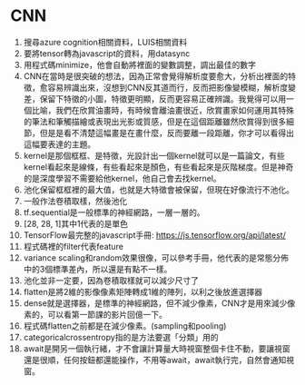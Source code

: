 # CNN
1. 搜尋azure cognition相關資料，LUIS相關資料
2. 要將tensor轉為javascript的資料，用datasync
3. 用程式碼minimize，他會自動將裡面的變數調整，調出最佳的數字
4. CNN在當時是很突破的想法，因為正常會覺得解析度要愈大，分析出裡面的特徵，愈容易辨識出來，沒想到CNN反其道而行，反而把影像變模糊，解析度變差，保留下特徵的小圖，特徵更明顯，反而更容易正確辨識。我覺得可以用一個比喻，我們在欣賞油畫時，有時候會離油畫很近，欣賞畫家如何運用其特殊的筆法和筆觸描繪或表現出光影或質感，但是在這個距離雖然欣賞得到很多細節，但是是看不清楚這幅畫是在畫什麼，反而要離一段距離，你才可以看得出這幅要表達的主題。
5. kernel是那個框框、是特徵，光設計出一個kernel就可以是一篇論文，有些kernel看起來是線條，有些看起來是顏色，有些看起來是灰階梯度。但是神奇的是深度學習不需要給他kernel，他自己會去找kernel。
6. 池化保留框框裡的最大值，也就是大特徵會被保留，但現在好像流行不池化。
7. 一般作法卷積取樣，然後池化
8. tf.sequential是一般標準的神經網路，一層一層的。
9. [28, 28, 1]其中1代表的是單色
10. TensorFlow最完整的javascript手冊: https://js.tensorflow.org/api/latest/
11. 程式碼裡的filter代表feature
12. variance scaling和random效果很像，可以參考手冊，他代表的是常態分佈中的3個標準差內，所以還是有點不一樣。
13. 池化並非一定要，因為卷積取樣就可以減少尺寸了
14. flatten是將2維的影像像素矩陣轉成1維的陣列，以利之後放進選擇器
15. dense就是選擇器，是標準的神經網路，但不減少像素，CNN才是用來減少像素的，可以看第一節課的影片回億一下。
16. 程式碼flatten之前都是在減少像素。(sampling和pooling)
17. categoricalcrossentropy指的是方法要選「分類」用的
18. await是開另一個執行緒，才不會讓計算量大時視窗整個卡住不動，要讓視窗還是很順，任何按鈕都還能操作，不用等await，await執行完，自然會通知視窗。

